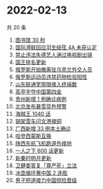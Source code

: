 # 2022-02-13

共 20 条

<!-- BEGIN -->
<!-- 最后更新时间 Sun Feb 13 2022 10:00:49 GMT+0800 (China Standard Time) -->

1. [图书馆 30 秒](https://www.zhihu.com/search?q=图书馆30秒)
1. [国际滑联回应羽生结弦 4A 未获认定](https://www.zhihu.com/search?q=羽生结弦)
1. [禁止违法失德艺人通过电视剧出镜](https://www.zhihu.com/search?q=失德艺人)
1. [国王排名更新](https://www.zhihu.com/search?q=国王排名)
1. [俄罗斯开始撤离驻乌克兰外交人员](https://www.zhihu.com/search?q=俄罗斯乌克兰)
1. [俄罗斯运动员违禁药物检验阳性](https://www.zhihu.com/search?q=俄罗斯运动员违禁药物检验)
1. [山东联通宽带限接入终端数](https://www.zhihu.com/search?q=山东联通宽带)
1. [高亭宇夺中国第四金](https://www.zhihu.com/search?q=高亭宇)
1. [贵州新增 1 例确诊病例](https://www.zhihu.com/search?q=贵州新增)
1. [北京发布暴雪蓝色预警](https://www.zhihu.com/search?q=北京暴雪蓝色预警)
1. [海贼王 1040 话](https://www.zhihu.com/search?q=海贼王)
1. [钢架雪车闫文港摘铜](https://www.zhihu.com/search?q=钢架雪车)
1. [广西新增 33 例本土确诊](https://www.zhihu.com/search?q=广西新增)
1. [哈登西蒙斯互换](https://www.zhihu.com/search?q=哈登西蒙斯)
1. [陕西东航飞机跑道外接地](https://www.zhihu.com/search?q=陕西东航飞机)
1. [一人之下 600 话更新](https://www.zhihu.com/search?q=一人之下)
1. [新秦时明月更新](https://www.zhihu.com/search?q=新秦时明月)
1. [卫健委答复「尊严死」立法](https://www.zhihu.com/search?q=尊严死)
1. [冰壶循环赛中国 2 连胜](https://www.zhihu.com/search?q=冰壶)
1. [男子短道接力中国惊险晋级](https://www.zhihu.com/search?q=短道速滑)

<!-- END -->
